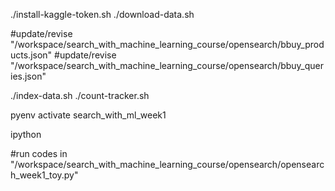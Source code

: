 ./install-kaggle-token.sh
./download-data.sh

#update/revise "/workspace/search_with_machine_learning_course/opensearch/bbuy_products.json"
#update/revise "/workspace/search_with_machine_learning_course/opensearch/bbuy_queries.json"

./index-data.sh
./count-tracker.sh


pyenv activate search_with_ml_week1

ipython

#run codes in "/workspace/search_with_machine_learning_course/opensearch/opensearch_week1_toy.py"

